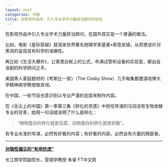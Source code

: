 ```yaml
---
layout: post
categories: 书摘
title: 在影视作品中，引入专业学术力量担当顾问的好处
---
```


在影视作品中引入专业学术力量担当顾问，在国外其实是一个普遍的做法。

比如，电影《星际穿越》就请来世界著名物理学家基普•索恩坐镇，从而使该片对黑洞的呈现具有科学的准确性。

再比如《生活大爆炸》，公寓里白板上的公式，布满试管和设备的实验室，都出自该剧的科学顾问之手。

美国黑人家庭题材的《考斯比一家》（The Cosby Show）几乎每集都邀请哈佛大学精神病学教授做咨询。

在中国，一些节目也意识到以专业严谨的态度来制作内容。

在《舌尖上的中国》第一季第三集《转化的灵感》中担任导演的马羽洁有生物发酵专业的背景，她用一句话就说明了什么是转化：

>“植物蛋白的转化就是豆腐，动物蛋白的转化就是奶酪”。

有专业水准的导演，必然有好看的内容；有好看的内容，必然会有大量的拥趸者。

---

**[对隐性偏见的“有用忧虑”](http://www.ftchinese.com/story/001076528?full=y)**

长江商学院副院长，营销学教授 朱睿 FT中文网